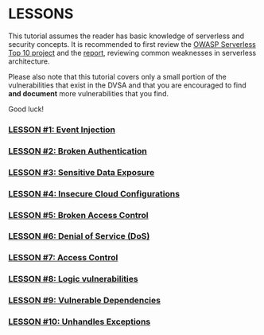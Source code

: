 # LESSONS
This tutorial assumes the reader has basic knowledge of serverless and security concepts. It is recommended to first review the [OWASP Serverless Top 10 project](https://www.owasp.org/index.php?title=OWASP_Serverless_Top_10_Project) and the [report](https://github.com/OWASP/Serverless-Top-10-Project/), reviewing common weaknesses in serverless architecture.

Please also note that this tutorial covers only a small portion of the vulnerabilities that exist in the DVSA and that you are encouraged to find **and document** more vulnerabilities that you find.

Good luck!


### [LESSON #1: Event Injection](LESSONS/LESSON_01.md)
### [LESSON #2: Broken Authentication](LESSONS/LESSON_02.md)
### [LESSON #3: Sensitive Data Exposure](LESSONS/LESSON_03.md)
### [LESSON #4: Insecure Cloud Configurations](LESSONS/LESSON_04.md)
### [LESSON #5: Broken Access Control](LESSONS/LESSON_05.md)
### [LESSON #6: Denial of Service (DoS)](LESSONS/LESSON_06.md)
### [LESSON #7: Access Control ](LESSONS/LESSON_07.md)
### [LESSON #8: Logic vulnerabilities](LESSONS/LESSON_08.md)
### [LESSON #9: Vulnerable Dependencies](LESSONS/LESSON_09.md)
### [LESSON #10: Unhandles Exceptions](LESSONS/LESSON_10.md)
